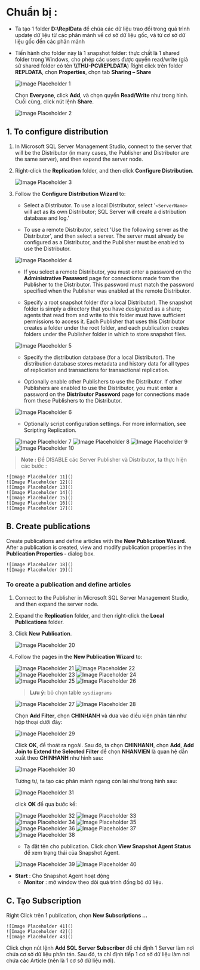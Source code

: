# Chuẩn bị :
*   Ta tạo 1 folder **D:\ReplData** để chứa các dữ liệu trao đổi trong quá trình update dữ liệu từ các phân mảnh về cơ sở dữ liệu gốc, và từ cơ sở dữ liệu gốc đến các phân mảnh
*   Tiến hành cho folder này là 1 snapshot folder: thực chất là 1 shared folder trong Windows, cho phép các users được quyền read/write (giả sử shared folder có tên **\\\\THU-PC\\REPLDATA**)
    Right click trên folder **REPLDATA**, chọn **Properties**, chọn tab **Sharing – Share**

    ![Image Placeholder 1]()

    Chọn **Everyone**, click **Add**, và chọn quyền **Read/Write** như trong hình. Cuối cùng, click nút lệnh **Share**.

    ![Image Placeholder 2]()

## 1. To configure distribution

1.  In Microsoft SQL Server Management Studio, connect to the server that will be the Distributor (in many cases, the Publisher and Distributor are the same server), and then expand the server node.
2.  Right-click the **Replication** folder, and then click **Configure Distribution**.

    ![Image Placeholder 3]()

3.  Follow the **Configure Distribution Wizard** to:
    *   Select a Distributor. To use a local Distributor, select '`<ServerName>` will act as its own Distributor; SQL Server will create a distribution database and log.'

    *   To use a remote Distributor, select 'Use the following server as the Distributor', and then select a server. The server must already be configured as a Distributor, and the Publisher must be enabled to use the Distributor.

    ![Image Placeholder 4]()

    *   If you select a remote Distributor, you must enter a password on the **Administrative Password** page for connections made from the Publisher to the Distributor. This password must match the password specified when the Publisher was enabled at the remote Distributor.

    *   Specify a root snapshot folder (for a local Distributor). The snapshot folder is simply a directory that you have designated as a share; agents that read from and write to this folder must have sufficient permissions to access it. Each Publisher that uses this Distributor creates a folder under the root folder, and each publication creates folders under the Publisher folder in which to store snapshot files.

    ![Image Placeholder 5]()

    *   Specify the distribution database (for a local Distributor). The distribution database stores metadata and history data for all types of replication and transactions for transactional replication.

    *   Optionally enable other Publishers to use the Distributor. If other Publishers are enabled to use the Distributor, you must enter a password on the **Distributor Password** page for connections made from these Publishers to the Distributor.

    ![Image Placeholder 6]()

    *   Optionally script configuration settings. For more information, see Scripting Replication.

    ![Image Placeholder 7]()
    ![Image Placeholder 8]()
    ![Image Placeholder 9]()
    ![Image Placeholder 10]()

> **Note :** Để DISABLE các Server Publisher và Distributor, ta thực hiện các bước :

    ![Image Placeholder 11]()
    ![Image Placeholder 12]()
    ![Image Placeholder 13]()
    ![Image Placeholder 14]()
    ![Image Placeholder 15]()
    ![Image Placeholder 16]()
    ![Image Placeholder 17]()

## B. Create publications
Create publications and define articles with the **New Publication Wizard**. After a publication is created, view and modify publication properties in the **Publication Properties - <Publication>** dialog box.

    ![Image Placeholder 18]()
    ![Image Placeholder 19]()

### To create a publication and define articles
1.  Connect to the Publisher in Microsoft SQL Server Management Studio, and then expand the server node.
2.  Expand the **Replication** folder, and then right-click the **Local Publications** folder.
3.  Click **New Publication**.

    ![Image Placeholder 20]()

4.  Follow the pages in the **New Publication Wizard** to:

    ![Image Placeholder 21]()
    ![Image Placeholder 22]()
    ![Image Placeholder 23]()
    ![Image Placeholder 24]()
    ![Image Placeholder 25]()
    ![Image Placeholder 26]()

    > **Lưu ý:** bỏ chọn table `sysdiagrams`

    ![Image Placeholder 27]()
    ![Image Placeholder 28]()

    Chọn **Add Filter**, chọn **CHINHANH** và đưa vào điều kiện phân tán như hộp thoại dưới đây:

    ![Image Placeholder 29]()

    Click **OK**, để thoát ra ngoài.
    Sau đó, ta chọn **CHINHANH**, chọn **Add**, **Add Join to Extend the Selected Filter** để chọn **NHANVIEN** là quan hệ dẫn xuất theo **CHINHANH** như hình sau:

    ![Image Placeholder 30]()

    Tương tự, ta tạo các phân mảnh ngang còn lại như trong hình sau:

    ![Image Placeholder 31]()

    click **OK** để qua bước kế:

    ![Image Placeholder 32]()
    ![Image Placeholder 33]()
    ![Image Placeholder 34]()
    ![Image Placeholder 35]()
    ![Image Placeholder 36]()
    ![Image Placeholder 37]()
    ![Image Placeholder 38]()

    *   Ta đặt tên cho publication. Click chọn **View Snapshot Agent Status** để xem trạng thái của Snapshot Agent.

    ![Image Placeholder 39]()
    ![Image Placeholder 40]()

*   **Start** : Cho Snapshot Agent hoạt động
    *   **Monitor** : mở window theo dõi quá trình đồng bộ dữ liệu.

## C. Tạo Subscription

Right Click trên 1 publication, chọn **New Subscriptions …**

    ![Image Placeholder 41]()
    ![Image Placeholder 42]()
    ![Image Placeholder 43]()

Click chọn nút lệnh **Add SQL Server Subscriber** để chỉ định 1 Server làm nơi chứa cơ sở dữ liệu phân tán. Sau đó, ta chỉ định tiếp 1 cơ sở dữ liệu làm nơi chứa các Article (nên là 1 cơ sở dữ liệu mới).